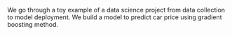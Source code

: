 We go through a toy example of a data science project from data collection to model deployment. We build a model to predict car price
using gradient boosting method.
